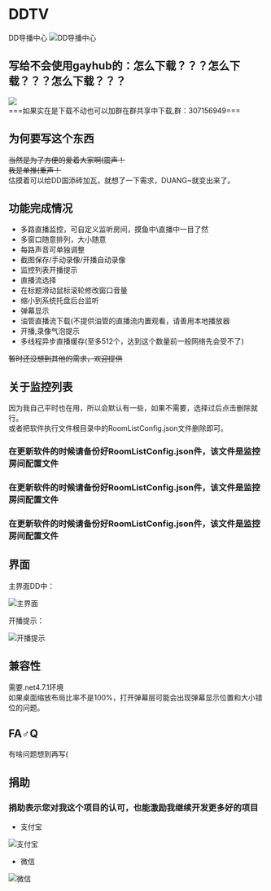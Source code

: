 # DDTV
DD导播中心
![DD导播中心](https://github.com/CHKZL/DDTV/blob/master/src/DDTV.png)

## 写给不会使用gayhub的：怎么下载？？？怎么下载？？？怎么下载？？？
[![](https://user-images.githubusercontent.com/9378097/54915191-8e3f0f80-4f31-11e9-8bbb-b4f3fb0ead6b.png)](https://github.com/CHKZL/DDTV/releases/latest)  
===如果实在是下载不动也可以加群在群共享中下载,群：307156949===

## 为何要写这个东西
~~当然是为了方便的爱着大家啊(震声！~~  
~~我是单推(重声！~~  
估摸着可以给DD国添砖加瓦，就想了一下需求，DUANG~就变出来了。



## 功能完成情况
* 多路直播监控，可自定义监听房间，摸鱼中\直播中一目了然
* 多窗口随意排列，大小随意
* 每路声音可单独调整
* 截图保存/手动录像/开播自动录像
* 监控列表开播提示
* 直播流选择
* 在标题滑动鼠标滚轮修改窗口音量
* 缩小到系统托盘后台监听
* 弹幕显示
* 油管直播流下载(不提供油管的直播流内置观看，请善用本地播放器
* 开播,录像气泡提示
* 多线程异步直播缓存(至多512个，达到这个数量前一般网络先会受不了)
  
~~暂时还没想到其他的需求，欢迎提供~~

## 关于监控列表
因为我自己平时也在用，所以会默认有一些，如果不需要，选择过后点击删除就行。  
或者把软件执行文件根目录中的RoomListConfig.json文件删除即可。  

### 在更新软件的时候请备份好RoomListConfig.json件，该文件是监控房间配置文件
### 在更新软件的时候请备份好RoomListConfig.json件，该文件是监控房间配置文件
### 在更新软件的时候请备份好RoomListConfig.json件，该文件是监控房间配置文件

## 界面
主界面DD中：

![主界面](https://github.com/CHKZL/DDTV/blob/master/src/5.png)


开播提示：

![开播提示](https://github.com/CHKZL/DDTV/blob/master/src/4.png)

## 兼容性
需要.net4.7.1环境  
如果桌面缩放布局比率不是100%，打开弹幕层可能会出现弹幕显示位置和大小错位的问题。

## FA♂Q
有啥问题想到再写(

## 捐助
### 捐助表示您对我这个项目的认可，也能激励我继续开发更多好的项目

* 支付宝

![支付宝](https://github.com/CHKZL/DDTV/blob/master/src/ZFB.png)
* 微信

![微信](https://github.com/CHKZL/DDTV/blob/master/src/WX.png)

